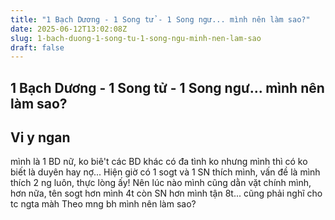 ```yaml
---
title: "1 Bạch Dương - 1 Song tử - 1 Song ngư... mình nên làm sao?"
date: 2025-06-12T13:02:08Z
slug: 1-bach-duong-1-song-tu-1-song-ngu-minh-nen-lam-sao
draft: false
---
```


## 1 Bạch Dương - 1 Song tử - 1 Song ngư... mình nên làm sao?

## Vi y ngan

mình là 1 BD nữ, ko biê't các BD khác có đa tình ko nhưng mình thì có  ko biết là duyên hay nợ... Hiện giờ có 1 sogt và 1 SN thích mình, vấn đề là mình thích 2 ng luôn, thực lòng ấy! Nên lúc nào mình cũng dằn vặt chính mình, hơn nữa, tên sogt hơn mình 4t còn SN hơn mình tận 8t... cũng phải nghĩ cho tc ngta màh  Theo mng bh mình nên làm sao?